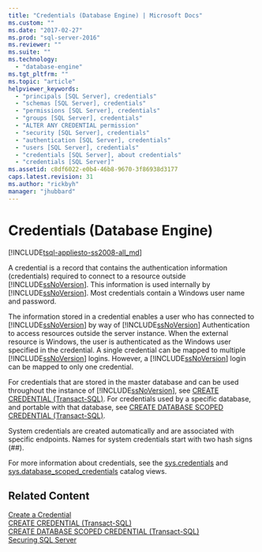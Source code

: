 ```yaml
---
title: "Credentials (Database Engine) | Microsoft Docs"
ms.custom: ""
ms.date: "2017-02-27"
ms.prod: "sql-server-2016"
ms.reviewer: ""
ms.suite: ""
ms.technology: 
  - "database-engine"
ms.tgt_pltfrm: ""
ms.topic: "article"
helpviewer_keywords: 
  - "principals [SQL Server], credentials"
  - "schemas [SQL Server], credentials"
  - "permissions [SQL Server], credentials"
  - "groups [SQL Server], credentials"
  - "ALTER ANY CREDENTIAL permission"
  - "security [SQL Server], credentials"
  - "authentication [SQL Server], credentials"
  - "users [SQL Server], credentials"
  - "credentials [SQL Server], about credentials"
  - "credentials [SQL Server]"
ms.assetid: c8df6022-e0b4-46b8-9670-3f86938d3177
caps.latest.revision: 31
ms.author: "rickbyh"
manager: "jhubbard"
---
```

# Credentials (Database Engine)
[!INCLUDE[tsql-appliesto-ss2008-all_md](../../../a9retired/includes/tsql-appliesto-ss2008-all-md.md)]

  A credential is a record that contains the authentication information (credentials) required to connect to a resource outside [!INCLUDE[ssNoVersion](../../../a9notintoc/includes/ssnoversion-md.md)]. This information is used internally by [!INCLUDE[ssNoVersion](../../../a9notintoc/includes/ssnoversion-md.md)]. Most credentials contain a Windows user name and password.  
  
 The information stored in a credential enables a user who has connected to [!INCLUDE[ssNoVersion](../../../a9notintoc/includes/ssnoversion-md.md)] by way of [!INCLUDE[ssNoVersion](../../../a9notintoc/includes/ssnoversion-md.md)] Authentication to access resources outside the server instance. When the external resource is Windows, the user is authenticated as the Windows user specified in the credential. A single credential can be mapped to multiple [!INCLUDE[ssNoVersion](../../../a9notintoc/includes/ssnoversion-md.md)] logins. However, a [!INCLUDE[ssNoVersion](../../../a9notintoc/includes/ssnoversion-md.md)] login can be mapped to only one credential.  
  
 For credentials that are stored in the master database and can be used throughout the instance of [!INCLUDE[ssNoVersion](../../../a9notintoc/includes/ssnoversion-md.md)], see [CREATE CREDENTIAL &#40;Transact-SQL&#41;](../../../t-sql/statements/create-credential-transact-sql.md). For credentials used by a specific database, and portable with that database, see [CREATE DATABASE SCOPED CREDENTIAL &#40;Transact-SQL&#41;](../../../t-sql/statements/create-database-scoped-credential-transact-sql.md).  
  
 System credentials are created automatically and are associated with specific endpoints. Names for system credentials start with two hash signs (##).  
  
 For more information about credentials, see the [sys.credentials](../../../relational-databases/reference/system-catalog-views/sys.credentials-transact-sql.md) and [sys.database_scoped_credentials](../../../relational-databases/reference/system-catalog-views/sys.database-scoped-credentials-transact-sql.md) catalog views.  
  
## Related Content  
 [Create a Credential](../../../relational-databases/security/authentication-access/create-a-credential.md)   
 [CREATE CREDENTIAL &#40;Transact-SQL&#41;](../../../t-sql/statements/create-credential-transact-sql.md)   
 [CREATE DATABASE SCOPED CREDENTIAL &#40;Transact-SQL&#41;](../../../t-sql/statements/create-database-scoped-credential-transact-sql.md)  
 [Securing SQL Server](../../../relational-databases/security/securing-sql-server.md)  
  
  